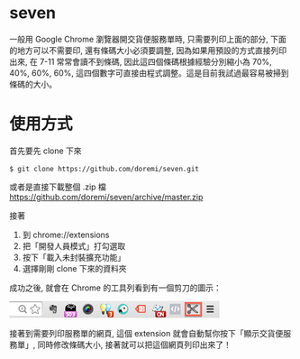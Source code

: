 # seven
一般用 Google Chrome 瀏覽器開交貨便服務單時, 只需要列印上面的部分, 下面的地方可以不需要印, 還有條碼大小必須要調整, 因為如果用預設的方式直接列印出來, 在 7-11 常常會讀不到條碼, 因此這四個條碼根據經驗分別縮小為 70%, 40%, 60%, 60%, 這四個數字可直接由程式調整。這是目前我試過最容易被掃到條碼的大小。

# 使用方式

首先要先 clone 下來
```
$ git clone https://github.com/doremi/seven.git
```

或者是直接下載整個 .zip 檔
https://github.com/doremi/seven/archive/master.zip

接著

1. 到 chrome://extensions
2. 把「開發人員模式」打勾選取
3. 按下「載入未封裝擴充功能」
4. 選擇剛剛 clone 下來的資料夾

成功之後, 就會在 Chrome 的工具列看到有一個剪刀的圖示：

![screenshot](https://raw.githubusercontent.com/doremi/seven/master/screenshot.png)

接著到需要列印服務單的網頁, 這個 extension 就會自動幫你按下「顯示交貨便服務單」, 同時修改條碼大小, 接著就可以把這個網頁列印出來了！
